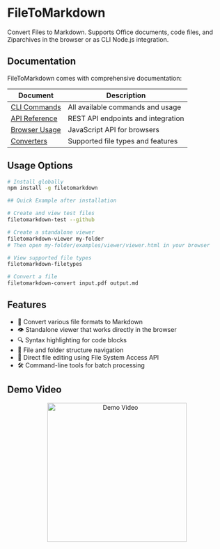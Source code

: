 # FileToMarkdown

Convert Files to Markdown. Supports Office documents, code files, and Ziparchives in the browser or as CLI Node.js integration.

## Documentation

FileToMarkdown comes with comprehensive documentation:

| Document | Description |
|----------|-------------|
| [CLI Commands](docs/COMMANDS.md) | All available commands and usage |
| [API Reference](docs/API.md) | REST API endpoints and integration |
| [Browser Usage](docs/BROWSER.md) | JavaScript API for browsers |
| [Converters](docs/CONVERTERS.md) | Supported file types and features |

## Usage Options

```bash
# Install globally
npm install -g filetomarkdown

## Quick Example after installation

# Create and view test files
filetomarkdown-test --github

# Create a standalone viewer
filetomarkdown-viewer my-folder
# Then open my-folder/examples/viewer/viewer.html in your browser

# View supported file types
filetomarkdown-filetypes

# Convert a file
filetomarkdown-convert input.pdf output.md
```

## Features

- 📄 Convert various file formats to Markdown
- 👁️ Standalone viewer that works directly in the browser
- 🔍 Syntax highlighting for code blocks
- 📂 File and folder structure navigation
- 🔧 Direct file editing using File System Access API
- 🛠️ Command-line tools for batch processing

## Demo Video
<div align="center">
  <a href="https://youtu.be/UkGT3DDPTGI">
    <img src="https://img.youtube.com/vi/UkGT3DDPTGI/mqdefault.jpg" width="320" alt="Demo Video" />
  </a>
</div>